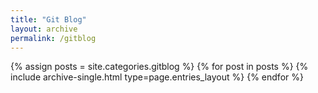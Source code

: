 ```yaml
---
title: "Git Blog"
layout: archive
permalink: /gitblog
---
```



{% assign posts = site.categories.gitblog %}
{% for post in posts %} {% include archive-single.html type=page.entries_layout %} {% endfor %}
